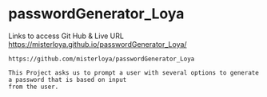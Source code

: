# passwordGenerator_Loya

Links to access Git Hub & Live URL  
    https://misterloya.github.io/passwordGenerator_Loya/

    
    https://github.com/misterloya/passwordGenerator_Loya

    This Project asks us to prompt a user with several options to generate a password that is based on input 
    from the user. 